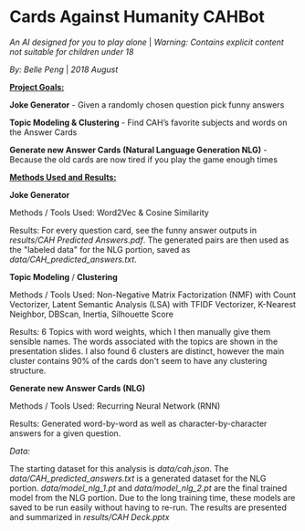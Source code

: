 # Cards Against Humanity  CAHBot 

*An AI designed for you to play alone* | *Warning: Contains explicit content not suitable for children under 18*

*By: Belle Peng*  |  *2018 August*

**<u>Project Goals:</u>**

**Joke Generator** - Given a randomly chosen question pick funny answers

**Topic Modeling & Clustering** - Find CAH’s favorite subjects and words on the Answer Cards

**Generate new Answer Cards (Natural Language Generation NLG)** - Because the old cards are now tired if you play the game enough times

</n>

<u>**Methods Used and Results:**</u>

**Joke Generator**

Methods / Tools Used: Word2Vec & Cosine Similarity

Results: For every question card, see the funny answer outputs in *results/CAH Predicted Answers.pdf*. The generated pairs are then used as the "labeled data" for the NLG portion, saved as *data/CAH_predicted_answers.txt*.

**Topic Modeling** / **Clustering**

Methods / Tools Used: Non-Negative Matrix Factorization (NMF) with Count Vectorizer, Latent Semantic Analysis (LSA) with TFIDF Vectorizer, K-Nearest Neighbor, DBScan, Inertia, Silhouette Score

Results: 6 Topics with word weights, which I then manually give them sensible names. The words associated with the topics are shown in the presentation slides. I also found 6 clusters are distinct, however the main cluster contains 90% of the cards don't seem to have any clustering structure. 

**Generate new Answer Cards (NLG)** 

Methods / Tools Used: Recurring Neural Network (RNN)

Results: Generated word-by-word as well as character-by-character answers for a given question.



*Data:*

The starting dataset for this analysis is *data/cah.json*. The *data/CAH_predicted_answers.txt* is a generated dataset for the NLG portion. *data/model_nlg_1.pt* and *data/model_nlg_2.pt* are the final trained model from the NLG portion. Due to the long training time, these models are saved to be run easily without having to re-run. The results are presented and summarized in *results/CAH Deck.pptx*